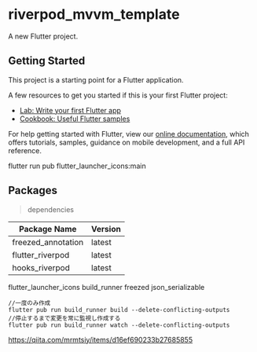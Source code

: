 # riverpod_mvvm_template

A new Flutter project.

## Getting Started

This project is a starting point for a Flutter application.

A few resources to get you started if this is your first Flutter project:

- [Lab: Write your first Flutter app](https://flutter.dev/docs/get-started/codelab)
- [Cookbook: Useful Flutter samples](https://flutter.dev/docs/cookbook)

For help getting started with Flutter, view our
[online documentation](https://flutter.dev/docs), which offers tutorials,
samples, guidance on mobile development, and a full API reference.


flutter run pub flutter_launcher_icons:main

## Packages
> dependencies

| Package Name | Version |
| --- | --- |
| freezed_annotation | latest |
| flutter_riverpod | latest |
| hooks_riverpod | latest |

flutter_launcher_icons
build_runner
freezed
 json_serializable
```
//一度のみ作成
flutter pub run build_runner build --delete-conflicting-outputs
//停止するまで変更を常に監視し作成する
flutter pub run build_runner watch --delete-conflicting-outputs
```

https://qiita.com/mrmtsiy/items/d16ef690233b27685855
